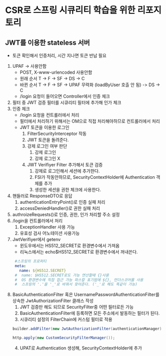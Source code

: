 # CSR로 스프링 시큐리티 학습을 위한 리포지토리
## JWT를 이용한 stateless 서버 
- 토큰 확인해서 인증처리, 시간 지나면 토큰 반납 필요

1. UPAF -> 사용안함
   - POST, X-www-urlencoded 사용안함
   - 원래 순서 T -> F -> SF -> DS -> C
   - 바뀐 순서 T -> F -> SF -> UPAF 무력화 (loadByUser 호출 안 됨) -> DS -> C
   - /login 요청이 들어오면 Controller에서 인증 체크
2. 필터 중 JWT 검증 필터를 시큐리티 필터에 추가해 인가 체크
3. 인증 체크
   - /login 요청을 컨트롤러에서 처리
   - 필터에서 처리하기 위해서는 OM으로 직접 처리해야하므로 컨트롤러에서 처리
   - JWT 토큰을 이용한 로그인
     1. FilterSecurityInterceptor 작동
     2. JWT 토큰을 돌려준다.
     3. 강제 로그인 여부 판단
        1. 강제 로그인 
        2. 강제 로그인 X
     4. JWT Verifiyer Filter 추가해서 토큰 검증
        1. 강제로 로그인해서 세션에 추가한다. 
        2. FSI가 작동안하므로, SecurityContextHolder에 Authentication 객체를 추가
        3. 생성한 세션을 권한 체크에 사용한다.
4. 핸들러로 ResponseDTO로 응답
   1. authenticationEntryPoint()로 인증 실패 처리
   2. accessDeniedHandler()로 권한 실패 처리
5. authroizeRequests()로 인증, 권한, 인가 처리할 주소 설정
6. /login을 컨트롤러에서 처리
   1. ExceptionHandler 사용 가능
   2. 유효성 검사 어노테이션 사용가능
7. JwtVerifiyer에서 getenv
   - 윈도우에서는 HS512_SECRET로 환경변수에서 가져옴
   - 리눅스에서는 echo$HS512_SECRET로 환경변수에서 꺼내쓴다.
   ```yaml
    #스프링의 프로퍼티
    meta:
      name: ${HS512.SECRET}
    #  name: $HS512.SECRET로도 가능 연산할때 {}사용
    #  OS 환경변수에 직접 접근 가능 파스칼 표기법에 ${}, 언더스코어를 사용
    #  스프링의 '.'을 '_'로 바꿔서 찾아준다. ('_'로 해도 똑같이 가능)
   ```
8. BasicAuthenticationFilter 혹은 UsernamePasswordAuthenticationFilter를 상속한 JwtAuthorizationFilter 클래스 작성
   1. JWT 검증만 해도 되므로 SecurityFilter중 어떤 필터로든 가능
   2. BasicAuthenticationFilter에 등록하면 모든 주소에서 발동하는 필터가 된다.
   3. 시큐리티 설정의 FilterChain에 커스텀 필터로 적용
   ```java
   builder.addFilter(new JwtAuthorizationFilter(authenticationManager));
   ```
   ```java
   http.apply(new CustomSecurityFilterManager());
   ```
   4. UPAT로 Authentication 생성해, SecurityContextHolder에 추가